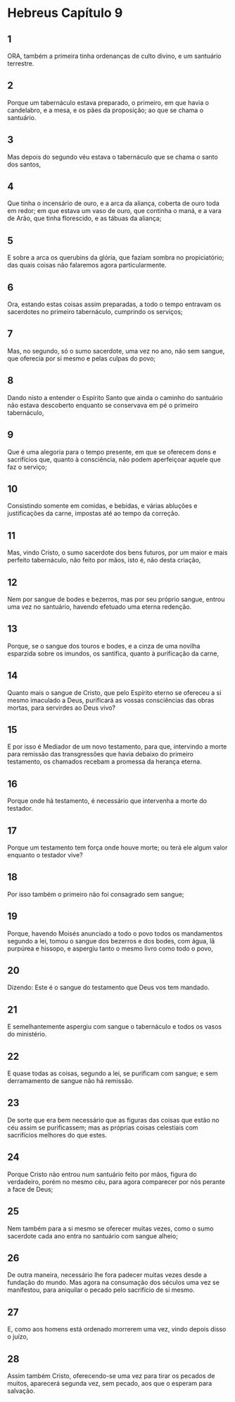# Hebreus Capítulo 9

## 1
ORA, também a primeira tinha ordenanças de culto divino, e um santuário terrestre.

## 2
Porque um tabernáculo estava preparado, o primeiro, em que havia o candelabro, e a mesa, e os pães da proposição; ao que se chama o santuário.

## 3
Mas depois do segundo véu estava o tabernáculo que se chama o santo dos santos,

## 4
Que tinha o incensário de ouro, e a arca da aliança, coberta de ouro toda em redor; em que estava um vaso de ouro, que continha o maná, e a vara de Arão, que tinha florescido, e as tábuas da aliança;

## 5
E sobre a arca os querubins da glória, que faziam sombra no propiciatório; das quais coisas não falaremos agora particularmente.

## 6
Ora, estando estas coisas assim preparadas, a todo o tempo entravam os sacerdotes no primeiro tabernáculo, cumprindo os serviços;

## 7
Mas, no segundo, só o sumo sacerdote, uma vez no ano, não sem sangue, que oferecia por si mesmo e pelas culpas do povo;

## 8
Dando nisto a entender o Espírito Santo que ainda o caminho do santuário não estava descoberto enquanto se conservava em pé o primeiro tabernáculo,

## 9
Que é uma alegoria para o tempo presente, em que se oferecem dons e sacrifícios que, quanto à consciência, não podem aperfeiçoar aquele que faz o serviço;

## 10
Consistindo somente em comidas, e bebidas, e várias abluções e justificações da carne, impostas até ao tempo da correção.

## 11
Mas, vindo Cristo, o sumo sacerdote dos bens futuros, por um maior e mais perfeito tabernáculo, não feito por mãos, isto é, não desta criação,

## 12
Nem por sangue de bodes e bezerros, mas por seu próprio sangue, entrou uma vez no santuário, havendo efetuado uma eterna redenção.

## 13
Porque, se o sangue dos touros e bodes, e a cinza de uma novilha esparzida sobre os imundos, os santifica, quanto à purificação da carne,

## 14
Quanto mais o sangue de Cristo, que pelo Espírito eterno se ofereceu a si mesmo imaculado a Deus, purificará as vossas consciências das obras mortas, para servirdes ao Deus vivo?

## 15
E por isso é Mediador de um novo testamento, para que, intervindo a morte para remissão das transgressões que havia debaixo do primeiro testamento, os chamados recebam a promessa da herança eterna.

## 16
Porque onde há testamento, é necessário que intervenha a morte do testador.

## 17
Porque um testamento tem força onde houve morte; ou terá ele algum valor enquanto o testador vive?

## 18
Por isso também o primeiro não foi consagrado sem sangue;

## 19
Porque, havendo Moisés anunciado a todo o povo todos os mandamentos segundo a lei, tomou o sangue dos bezerros e dos bodes, com água, lã purpúrea e hissopo, e aspergiu tanto o mesmo livro como todo o povo,

## 20
Dizendo: Este é o sangue do testamento que Deus vos tem mandado.

## 21
E semelhantemente aspergiu com sangue o tabernáculo e todos os vasos do ministério.

## 22
E quase todas as coisas, segundo a lei, se purificam com sangue; e sem derramamento de sangue não há remissão.

## 23
De sorte que era bem necessário que as figuras das coisas que estão no céu assim se purificassem; mas as próprias coisas celestiais com sacrifícios melhores do que estes.

## 24
Porque Cristo não entrou num santuário feito por mãos, figura do verdadeiro, porém no mesmo céu, para agora comparecer por nós perante a face de Deus;

## 25
Nem também para a si mesmo se oferecer muitas vezes, como o sumo sacerdote cada ano entra no santuário com sangue alheio;

## 26
De outra maneira, necessário lhe fora padecer muitas vezes desde a fundação do mundo. Mas agora na consumação dos séculos uma vez se manifestou, para aniquilar o pecado pelo sacrifício de si mesmo.

## 27
E, como aos homens está ordenado morrerem uma vez, vindo depois disso o juízo,

## 28
Assim também Cristo, oferecendo-se uma vez para tirar os pecados de muitos, aparecerá segunda vez, sem pecado, aos que o esperam para salvação.

